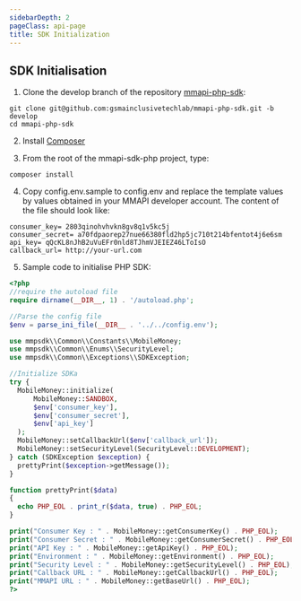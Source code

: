 ```yaml
---
sidebarDepth: 2
pageClass: api-page
title: SDK Initialization
---
```


## SDK Initialisation

1. Clone the develop branch of the repository <a href="https://github.com/gsmainclusivetechlab/mmapi-php-sdk" target="_blank">mmapi-php-sdk</a>:

```shell
git clone git@github.com:gsmainclusivetechlab/mmapi-php-sdk.git -b develop
cd mmapi-php-sdk
```

2. Install <a href="https://getcomposer.org/download/" target="_blank">Composer</a>

3. From the root of the <span class="highlight">mmapi-sdk-php</span> project, type:

```shell
composer install
```

4. Copy <span class="highlight">config.env.sample</span> to <span class="highlight">config.env</span> and replace the template values by values obtained in your MMAPI
developer account. The content of the file should look like:

```shell
consumer_key= 2803qinohvhvkn8gv8q1v5kc5j
consumer_secret= a70fdpaorep27nue66380fld2hp5jc710t214bfentot4j6e6sm
api_key= qQcKL8nJhB2uVuEFr0nld8TJhmVJEIEZ46LToIsO
callback_url= http://your-url.com
```

5. Sample code to initialise PHP SDK:

```php
<?php
//require the autoload file
require dirname(__DIR__, 1) . '/autoload.php';

//Parse the config file
$env = parse_ini_file(__DIR__ . '../../config.env');

use mmpsdk\\Common\\Constants\\MobileMoney;
use mmpsdk\\Common\\Enums\\SecurityLevel;
use mmpsdk\\Common\\Exceptions\\SDKException;

//Initialize SDKa
try {
  MobileMoney::initialize(
      MobileMoney::SANDBOX,
      $env['consumer_key'],
      $env['consumer_secret'],
      $env['api_key']
  );
  MobileMoney::setCallbackUrl($env['callback_url']);
  MobileMoney::setSecurityLevel(SecurityLevel::DEVELOPMENT);
} catch (SDKException $exception) {
  prettyPrint($exception->getMessage());
}

function prettyPrint($data)
{
  echo PHP_EOL . print_r($data, true) . PHP_EOL;
}

print("Consumer Key : " . MobileMoney::getConsumerKey() . PHP_EOL);
print("Consumer Secret : " . MobileMoney::getConsumerSecret() . PHP_EOL);
print("API Key : " . MobileMoney::getApiKey() . PHP_EOL);
print("Environment : " . MobileMoney::getEnvironment() . PHP_EOL);
print("Security Level : " . MobileMoney::getSecurityLevel() . PHP_EOL);
print("Callback URL : " . MobileMoney::getCallbackUrl() . PHP_EOL);
print("MMAPI URL : " . MobileMoney::getBaseUrl() . PHP_EOL);
?>
```
<script>
  setTimeout(() => {
    const codeBlocks = Array.from(document.querySelectorAll('.extra-class'));
  
    codeBlocks.forEach(element => {
      const preElement = element.querySelector('pre');

      const div = document.createElement('div');
      div.classList.add('pre-wrapper');
      div.appendChild(preElement);

      element.appendChild(div);
    });
  }, 0);
</script>